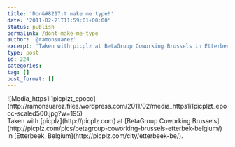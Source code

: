 ```yaml
---
title: 'Don&#8217;t make me type!'
date: '2011-02-21T11:59:01+00:00'
status: publish
permalink: /dont-make-me-type
author: '@ramonsuarez'
excerpt: 'Taken with picplz at BetaGroup Coworking Brussels in Etterbeek, Belgium.'
type: post
id: 224
categories:
tag: []
post_format: []
---
```

<div class="p_embed p_image_embed">![Media_https1i1picplzt_epocc](http://ramonsuarez.files.wordpress.com/2011/02/media_https1i1picplzt_epocc-scaled500.jpg?w=195)</div>Taken with [picplz](http://picplz.com) at [BetaGroup Coworking Brussels](http://picplz.com/pics/betagroup-coworking-brussels-etterbek-belgium/) in [Etterbeek, Belgium](http://picplz.com/city/etterbeek-be/). 